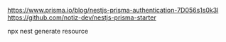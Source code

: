 https://www.prisma.io/blog/nestjs-prisma-authentication-7D056s1s0k3l
https://github.com/notiz-dev/nestjs-prisma-starter

npx nest generate resource
